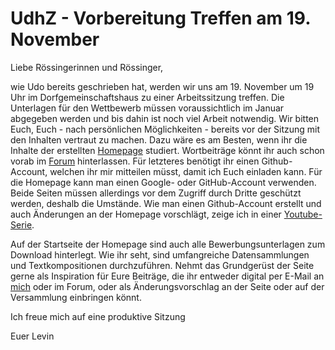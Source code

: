 # UdhZ - Vorbereitung Treffen am 19. November

Liebe Rössingerinnen und Rössinger,

wie Udo bereits geschrieben hat, werden wir uns am 19. November um 19 Uhr im
Dorfgemeinschaftshaus zu einer Arbeitssitzung treffen. Die Unterlagen für den
Wettbewerb müssen voraussichtlich im Januar abgegeben werden und bis dahin ist
noch viel Arbeit notwendig. Wir bitten Euch, Euch - nach persönlichen
Möglichkeiten - bereits vor der Sitzung mit den Inhalten vertraut zu machen.<!-- truncate -->
Dazu wäre es am Besten, wenn ihr die Inhalte der erstellten
[Homepage](https://zukunft.rössing.de) studiert. Wortbeiträge könnt ihr auch
schon vorab im
[Forum](https://github.com/levino/unser-dorf-hat-zukunft/discussions)
hinterlassen. Für letzteres benötigt ihr einen Github-Account, welchen ihr mir
mitteilen müsst, damit ich Euch einladen kann. Für die Homepage kann man einen
Google- oder GitHub-Account verwenden. Beide Seiten müssen allerdings vor dem
Zugriff durch Dritte geschützt werden, deshalb die Umstände. Wie man einen
Github-Account erstellt und auch Änderungen an der Homepage vorschlägt, zeige
ich in einer
[Youtube-Serie](https://youtube.com/playlist?list=PL0gzMySPUpPhRU_z4KzIyMMMADQKDfkRF&feature=shared).

Auf der Startseite der Homepage sind auch alle Bewerbungsunterlagen zum Download
hinterlegt. Wie ihr seht, sind umfangreiche Datensammlungen und
Textkompositionen durchzuführen. Nehmt das Grundgerüst der Seite gerne als
Inspiration für Eure Beiträge, die ihr entweder digital per E-Mail an
[mich](mailto:post@levinkeller.de) oder im Forum, oder als Änderungsvorschlag an
der Seite oder auf der Versammlung einbringen könnt.

Ich freue mich auf eine produktive Sitzung

Euer Levin
